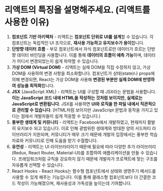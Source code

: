 # 리액트의 특징을 설명해주세요. (리액트를 사용한 이유)

1. **컴포넌트 기반 아키텍처** - 리액트는 **컴포넌트 단위로 UI를 설계**할 수 있습니다. 각 컴포넌트는 독립적인 UI 조각으로, **재사용 가능하고 유지보수가 용이**합니다.
2. **단방향 데이터 흐름** - 부모 컴포넌트에서 자식 컴포넌트로만 데이터가 흐르는 단방향 데이터 바인딩을 사용합니다. 이를 통해 **데이터의 흐름이 예측 가능**하며, 데이터가 어디서 변경되었는지 쉽게 파악할 수 있습니다.
3. **가상 DOM (Virtual DOM)** - 리액트는 실제 DOM을 직접 수정하지 않고, 가상 DOM을 사용하여 변경 사항을 최소화합니다. 컴포넌트가 상태(state)나 props에 의해 변경되면, React는 가상 DOM을 사용해 **변경된 부분만 실제 DOM에 반영하여 성능을 최적화**합니다.
4. **JSX** (JavaScript XML) - 리액트는 UI를 구성할 때 JSX라는 문법을 사용합니다. **이는 JavaScript 코드 내에 HTML을 작성하는 것처럼 보이지만, 실제로는 JavaScript로 변환됩니다**. JSX를 사용하면 **UI와 로직을 한 파일 내에서 직관적으로 관리할 수 있습니다**. (HTML처럼 보이지만 JavaScript 문법과 동작을 가지고 있다는 점에서 개발자들이 쉽게 적응할 수 있습니다.)
5. **풍부한 생태계 및 커뮤니티** - 리액트는 Facebook에서 개발하였고, 현재까지 활발히 유지보수 되고 있습니다. 이로 인해 광범위한 생태계와 방대한 양의 서드파티 라이브러리가 지원되며, 커뮤니티가 매우 크기 때문에 개발자 입장에서는 풍부한 학습 자료와 커뮤니티로 인해 도움을 받기 수월합니다.
6. **유연성** - 리액트는 UI 라이브러리이기 때문에 필요에 따라 다양한 추가 라이브러리(Redux, React Router, Material-UI)를 조합하여 애플리케이션을 만들 수 있습니다. 프레임워크처럼 규칙을 강요하지 않기 때문에 개발자가 프로젝트에 맞는 구조를 자유롭게 선택할 수 있습니다.
7. React Hooks - React Hooks는 함수형 컴포넌트에서 상태와 생명주기 메서드를 사용할 수 있게 해주는 기능입니다. 이를 통해 클래스형 컴포넌트보다 더 간결한 코드 작성이 가능해졌으며, 재사용성과 가독성을 높이는데 기여합니다.

